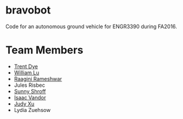 # bravobot
Code for an autonomous ground vehicle for ENGR3390 during FA2016.

# Team Members
* [Trent Dye](https://github.com/trentdye)
* [William Lu](https://github.com/williamalu)
* [Raagini Rameshwar](https://github.com/rrameshwar)
* Jules Risbec
* [Sunny Shroff](https://github.com/sunnyshroff)
* [Isaac Vandor](https://github.com/isaacvandor)
* [Judy Xu](https://github.com/xiaozhengxu)
* Lydia Zuehsow
